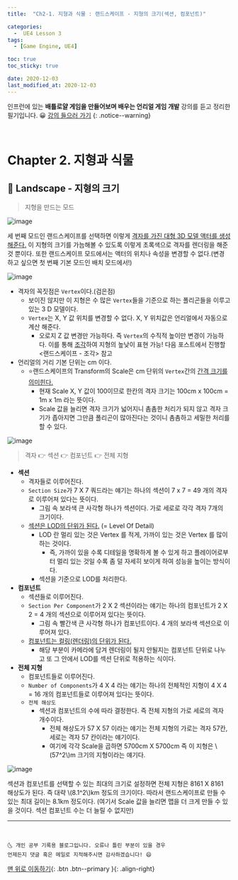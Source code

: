 ```yaml
---
title:  "Ch2-1. 지형과 식물 : 랜드스케이프 - 지형의 크기(섹션, 컴포넌트)" 

categories:
  -  UE4 Lesson 3 
tags:
  - [Game Engine, UE4]

toc: true
toc_sticky: true

date: 2020-12-03
last_modified_at: 2020-12-03
---
```


인프런에 있는 **배틀로얄 게임을 만들어보며 배우는 언리얼 게임 개발** 강의를 듣고 정리한 필기입니다. 😀 [강의 들으러 가기](https://www.inflearn.com/course/unreal-%EC%96%B8%EB%A6%AC%EC%96%BC-%EA%B2%8C%EC%9E%84-%EA%B0%9C%EB%B0%9C-%EA%B0%95%EC%A2%8C#description)
{: .notice--warning}

<br>

# Chapter 2. 지형과 식물 

## 🚕 Landscape - 지형의 크기 

> 지형을 만드는 모드

![image](https://user-images.githubusercontent.com/42318591/100951509-099ff380-3552-11eb-911f-2f5a588689f3.png)

세 번째 모드인 랜드스케이프를 선택하면 이렇게 <u>격자를 가진 대형 3D 모델 액터를 생성해준다.</u> 이 지형의 크기를 가늠해볼 수 있도록 이렇게 초록색으로 격자를 렌더링을 해준 것 뿐이다. 또한 랜드스케이프 모드에서는 액터의 위치나 속성을 변경할 수 없다.(변경 하고 싶으면 첫 번째 기본 모드인 배치 모드에서!)

![image](https://user-images.githubusercontent.com/42318591/100957944-bda77b80-355e-11eb-96b9-a0a7c331bb77.png)

- 격자의 꼭짓점은 `Vertex`이다.(검은점)  
  - 보이진 않지만 이 지형은 수 많은 `Vertex`들을 기준으로 하는 폴리곤들을 이루고 있는 3 D 모델이다. 
  - `Vertex`는 X, Y 값 위치를 변경할 수 없다. X, Y 위치값은 언리얼에서 자동으로 계산 해준다.
    - 오로지 Z 값 변경만 가능하다. 즉 `Vertex`의 수직적 높이만 변경이 가능하다. 이를 통해 <u>조각</u>하여 지형의 높낮이 표현 가능! 다음 포스트에서 진행할 <랜드스케이프 - 조각> 참고
- 언리얼의 거리 기본 단위는 cm 이다.
  - ⭐랜드스케이프의 Transform의 Scale은 cm 단위의 `Vertex`간의 <u>간격 크기를 의미힌다.</u> 
    - 현재 Scale X, Y 값이 100이므로 한칸의 격자 크기는 100cm x 100cm = 1m x 1m 라는 뜻이다.
    - Scale 값을 늘리면 격자 크기가 넓어지니 촘촘한 처리가 되지 않고 격자 크기가 좁아지면 그만큼 폴리곤이 많아진다는 것이니 촘촘하고 세밀한 처리를 할 수 있다.   


![image](https://user-images.githubusercontent.com/42318591/100957772-74572c00-355e-11eb-989d-789500c327ed.png)

> 격자 👉 섹션 👉 컴포넌트 👉 전체 지형

- **섹션**
  - 격자들로 이루어진다.
  - `Section Size`가 7 X 7 쿼드라는 얘기는 하나의 섹션이 7 x 7 = 49 개의 격자로 이루어져 있다는 뜻이다. 
    - 그림 속 보라색 큰 사각형 하나가 섹션이다. 가로 세로로 각각 격자 7개의 크기이다. 
  - <u>섹션은 LOD의 단위가 된다.</u> (= Level Of Detail)
    - LOD 란 멀리 있는 것은 Vertex 를 적게, 가까이 있는 것은 Vertex 를 많이 하는 것이다.
      - 즉, 가까이 있을 수록 디테일을 명확하게 볼 수 있게 하고 플레이어로부터 멀리 있는 것일 수록 좀 덜 자세히 보이게 하여 성능을 높이는 방식이다.
    - 섹션을 기준으로 LOD를 처리한다.
- **컴포넌트** 
  - 섹션들로 이루어진다.
  - `Section Per Component`가 2 X 2 섹션이라는 얘기는 하나의 컴포넌트가 2 X 2 = 4 개의 섹션으로 이루어져 있다는 뜻이다.
    - 그림 속 빨간색 큰 사각형 하나가 컴포넌트이다. 4 개의 보라색 섹션으로 이루어져 있다.
  - <u>컴포넌트는 컬링(렌더링)의 단위가 된다.</u>
    - 해당 부분이 카메라에 담겨 렌더링이 될지 안될지는 컴포넌트 단위로 나누고 또 그 안에서 LOD를 섹션 단위로 적용하는 식이다.
- **전체 지형**
  - 컴포넌트들로 이루어진다.
  - `Number of Components`가 4 X 4 라는 얘기는 하나의 전체적인 지형이 4 X 4 = 16 개의 컴포넌트들로 이루어져 있다는 뜻이다. 
  - `전체 해상도` 
    - 섹션과 컴포넌트의 수에 따라 결정한다. 즉 전체 지형의 가로 세로의 격자 개수이다.
      - 전체 해상도가 57 X 57 이라는 얘기는 전체 지형의 가로는 격자 57칸, 세로는 격자 57 칸이라는 얘기이다.
      - 여기에 각각 Scale을 곱하면 5700cm X 5700cm 즉 이 지형은 \\(57^2\\)m 크기의 지형이라는 얘기다.

![image](https://user-images.githubusercontent.com/42318591/100959580-f72db600-3561-11eb-8fed-6ccd220c95f6.png)

섹션과 컴포넌트를 선택할 수 있는 최대의 크기로 설정하면 전체 지형은 8161 X 8161 해상도가 된다. 즉 대략 \\(8.1^2\\)km 정도의 크기이다. 따라서 랜드스케이프로 만들 수 있는 최대 길이는 8.1km 정도이다. (여기서 Scale 값을 늘리면 맵을 더 크게 만들 수 있을 것이다. 섹션 컴포넌트 수는 더 늘릴 수 없지만)



***
<br>

    🌜 개인 공부 기록용 블로그입니다. 오류나 틀린 부분이 있을 경우 
    언제든지 댓글 혹은 메일로 지적해주시면 감사하겠습니다! 😄

[맨 위로 이동하기](#){: .btn .btn--primary }{: .align-right}